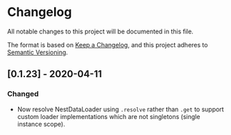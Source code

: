 # Changelog

All notable changes to this project will be documented in this file.

The format is based on [Keep a Changelog](https://keepachangelog.com/en/1.0.0/),
and this project adheres to [Semantic Versioning](https://semver.org/spec/v2.0.0.html).

## [0.1.23] - 2020-04-11

### Changed

- Now resolve NestDataLoader using `.resolve` rather than `.get` to support custom loader implementations which are not singletons (single instance scope).
